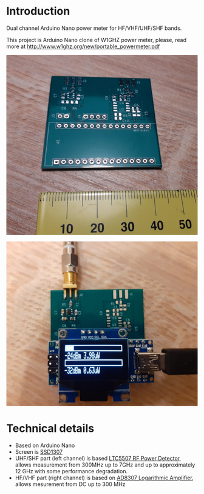 # Introduction
Dual channel Arduino Nano power meter for HF/VHF/UHF/SHF bands. 

This project is Arduino Nano clone of W1GHZ power meter, please, read more at http://www.w1ghz.org/new/portable_powermeter.pdf

![alt text](images/board.png)

![alt text](images/device.png)

# Technical details
- Based on Arduino Nano
- Screen is [SSD1307](https://cdn-shop.adafruit.com/datasheets/SSD1306.pdf)
- UHF/SHF part (left channel) is based [LTC5507 RF Power Detector](https://www.analog.com/media/en/technical-documentation/data-sheets/5508fa.pdf), allows measurement from 300MHz up to 7GHz and up to approximately 12 GHz with some performance degradation.
- HF/VHF part (right channel) is based on [AD8307 Logarithmic Amplifier](https://www.analog.com/media/en/technical-documentation/data-sheets/AD8307.pdf), allows mesurement from DC up to 300 MHz

